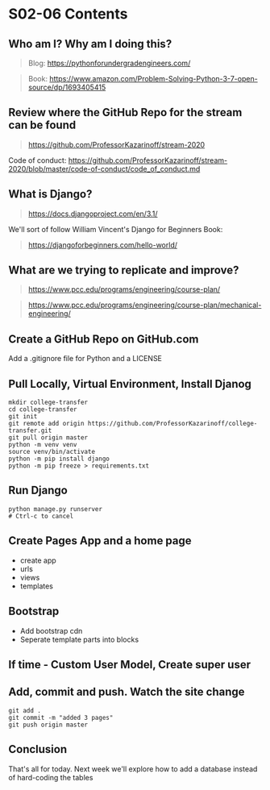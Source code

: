 # S02-06 Contents

## Who am I? Why am I doing this?

 > Blog: https://pythonforundergradengineers.com/

 > Book: https://www.amazon.com/Problem-Solving-Python-3-7-open-source/dp/1693405415

## Review where the GitHub Repo for the stream can be found

 > https://github.com/ProfessorKazarinoff/stream-2020

Code of conduct: https://github.com/ProfessorKazarinoff/stream-2020/blob/master/code-of-conduct/code_of_conduct.md


## What is Django?

 > https://docs.djangoproject.com/en/3.1/

We'll sort of follow William Vincent's Django for Beginners Book:

 > https://djangoforbeginners.com/hello-world/

## What are we trying to replicate and improve?

 > https://www.pcc.edu/programs/engineering/course-plan/

 > https://www.pcc.edu/programs/engineering/course-plan/mechanical-engineering/

## Create a GitHub Repo on GitHub.com

Add a .gitignore file for Python and a LICENSE

## Pull Locally, Virtual Environment, Install Djanog

```
mkdir college-transfer
cd college-transfer
git init
git remote add origin https://github.com/ProfessorKazarinoff/college-transfer.git
git pull origin master
python -m venv venv
source venv/bin/activate
python -m pip install django
python -m pip freeze > requirements.txt
```

## Run Django

```
python manage.py runserver
# Ctrl-c to cancel
```

## Create Pages App and a home page

 - create app
 - urls
 - views
 - templates

## Bootstrap

- Add bootstrap cdn
- Seperate template parts into blocks

## If time - Custom User Model, Create super user

## Add, commit and push. Watch the site change

```
git add .
git commit -m "added 3 pages"
git push origin master
```

## Conclusion

That's all for today. Next week we'll explore how to add a database instead of hard-coding the tables
